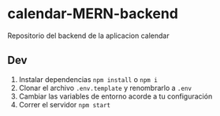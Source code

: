 # calendar-MERN-backend

Repositorio del backend de la aplicacion calendar

## Dev

1. Instalar dependencias `npm install` o `npm i`
2. Clonar el archivo `.env.template` y renombrarlo a `.env`
3. Cambiar las variables de entorno acorde a tu configuración
4. Correr el servidor `npm start`
